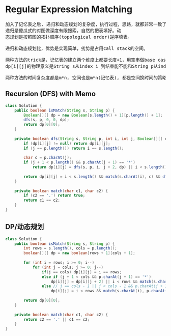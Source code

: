 # Regular Expression Matching


<pre>
加入了记忆表之后, 递归和动态规划的复杂度，执行过程，思路，就都非常一致了。
递归是傻瓜式的对图做深度有限搜索，自然的把表填好。动
态规划是按照图的拓扑顺序(topological order)逆序填表。

递归和动态规划比，优势是实现简单，劣势是占用call stack的空间。

两种方法的trick是，记忆表的建立两个维度上都要长度+1，用空串做base case来帮助/方便计算。
dp[i][j]的物理意义是String s从index i 到结束能不能和String p从index j到结束match.

两种方法的时间复杂度都是m*n, 空间也是m*n(记忆表), 都是空间换时间的策略，坚决不重复计算。
</pre>

## Recursion (DFS) with Memo
```java
class Solution {
    public boolean isMatch(String s, String p) {
        Boolean[][] dp = new Boolean[s.length() + 1][p.length() + 1];
        dfs(s, p, 0, 0, dp);
        return dp[0][0];
    }
    
    private boolean dfs(String s, String p, int i, int j, Boolean[][] dp) { // i as idx for s, j as index for p
        if (dp[i][j] != null) return dp[i][j];
        if (j == p.length()) return i == s.length();
        
        char c = p.charAt(j);
        if (j + 1 < p.length() && p.charAt(j + 1) == '*')
            return dp[i][j] = dfs(s, p, i, j + 2, dp) || i < s.length() && match(s.charAt(i), c) && dfs(s, p, i + 1, j, dp);
        
        return dp[i][j] = i < s.length() && match(s.charAt(i), c) && dfs(s, p, i + 1, j + 1, dp);
    }
    
    private boolean match(char c1, char c2) {
        if (c2 == '.') return true;
        return c1 == c2;
    }
}
```

## DP/动态规划
```java
class Solution {
    public boolean isMatch(String s, String p) {
        int rows = s.length(), cols = p.length();
        boolean[][] dp = new boolean[rows + 1][cols + 1];
        
        for (int i = rows; i >= 0; i--)
            for (int j = cols; j >= 0; j--)
                if(j == cols) dp[i][j] = i == rows;
                else if (j + 1 < cols && p.charAt(j + 1) == '*')
                    dp[i][j] = dp[i][j + 2] || i < rows && match(s.charAt(i), p.charAt(j)) && dp[i+1][j];
                else // j == cols - 1 || j < cols - 1 && p.charAt(j + 1) != '*'
                    dp[i][j] = i < rows && match(s.charAt(i), p.charAt(j)) && dp[i+1][j+1];
                    
        return dp[0][0];
    }
    
    private boolean match(char c1, char c2) {
        return c2 == '.' || c1 == c2;
    }
}
```